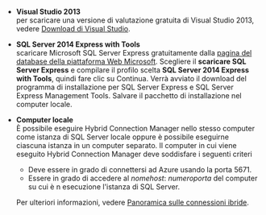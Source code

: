
- **Visual Studio 2013** <br/> per scaricare una versione di valutazione gratuita di Visual Studio 2013, vedere [Download di Visual Studio](http://www.visualstudio.com/downloads/download-visual-studio-vs). 

- **SQL Server 2014 Express with Tools** <br/>scaricare Microsoft SQL Server Express gratuitamente dalla [pagina del database della piattaforma Web Microsoft](http://www.microsoft.com/it-it/server-cloud/Products/sql-server-editions/sql-server-express.aspx). Scegliere il **scaricare SQL Server Express** e compilare il profilo scelta **SQL Server 2014 Express with Tools**, quindi fare clic su Continua. Verrà avviato il download del programma di installazione per SQL Server Express e SQL Server Express Management Tools. Salvare il pacchetto di installazione nel computer locale.

- **Computer locale** <br/>È possibile eseguire Hybrid Connection Manager nello stesso computer come istanza di SQL Server locale oppure è possibile eseguirne ciascuna istanza in un computer separato. Il computer in cui viene eseguito Hybrid Connection Manager deve soddisfare i seguenti criteri

	- Deve essere in grado di connettersi ad Azure usando la porta 5671.
	- Essere in grado di accedere al *nomehost*: *numeroporta* del computer su cui è n esecuzione l'istanza di SQL Server.  

	Per ulteriori informazioni, vedere [Panoramica sulle connessioni ibride](../articles/integration-hybrid-connection-overview.md).

<!---HONumber=62-->